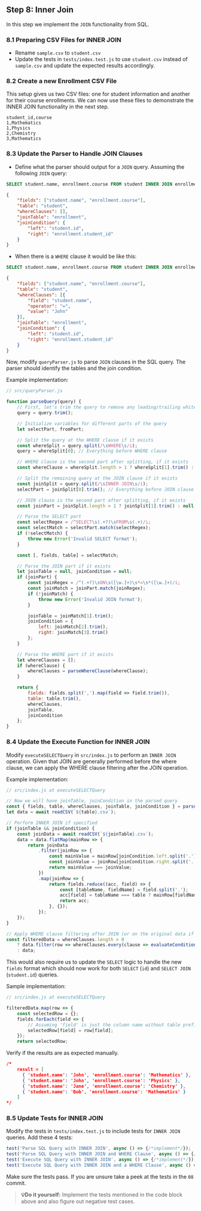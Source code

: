 ## Step 8: Inner Join

In this step we implement the `JOIN` functionality from SQL.

### 8.1 Preparing CSV Files for INNER JOIN
- Rename `sample.csv` to `student.csv`
- Update the tests in `tests/index.test.js` to use `student.csv` instead of `sample.csv` and update the expected results accordingly.

### 8.2 Create a new Enrollment CSV File
This setup gives us two CSV files: one for student information and another for their course enrollments. We can now use these files to demonstrate the INNER JOIN functionality in the next step.

```csv
student_id,course
1,Mathematics
1,Physics
2,Chemistry
3,Mathematics
```

### 8.3 Update the Parser to Handle JOIN Clauses
- Define what the parser should output for a `JOIN` query.
Assuming the following `JOIN` query:
```sql
SELECT student.name, enrollment.course FROM student INNER JOIN enrollment ON student.id=enrollment.student_id
```
```json
{
    "fields": ["student.name", "enrollment.course"],
    "table": "student",
    "whereClauses": [],
    "joinTable": "enrollment",
    "joinCondition": {
        "left": "student.id",
        "right": "enrollment.student_id"
    }
}
```

- When there is a `WHERE` clause it would be like this:
```sql
SELECT student.name, enrollment.course FROM student INNER JOIN enrollment ON student.id=enrollment.student_id WHERE student.name = John
```

```json
{
    "fields": ["student.name", "enrollment.course"],
    "table": "student",
    "whereClauses": [{
        "field": "student.name",
        "operator": "=",
        "value": "John"
    }],
    "joinTable": "enrollment",
    "joinCondition": {
        "left": "student.id",
        "right": "enrollment.student_id"
    }
}
```

Now, modify `queryParser.js` to parse `JOIN` clauses in the SQL query.
The parser should identify the tables and the join condition.

Example implementation:

```javascript
// src/queryParser.js

function parseQuery(query) {
    // First, let's trim the query to remove any leading/trailing whitespaces
    query = query.trim();

    // Initialize variables for different parts of the query
    let selectPart, fromPart;

    // Split the query at the WHERE clause if it exists
    const whereSplit = query.split(/\sWHERE\s/i);
    query = whereSplit[0]; // Everything before WHERE clause

    // WHERE clause is the second part after splitting, if it exists
    const whereClause = whereSplit.length > 1 ? whereSplit[1].trim() : null;

    // Split the remaining query at the JOIN clause if it exists
    const joinSplit = query.split(/\sINNER JOIN\s/i);
    selectPart = joinSplit[0].trim(); // Everything before JOIN clause

    // JOIN clause is the second part after splitting, if it exists
    const joinPart = joinSplit.length > 1 ? joinSplit[1].trim() : null;

    // Parse the SELECT part
    const selectRegex = /^SELECT\s(.+?)\sFROM\s(.+)/i;
    const selectMatch = selectPart.match(selectRegex);
    if (!selectMatch) {
        throw new Error('Invalid SELECT format');
    }

    const [, fields, table] = selectMatch;

    // Parse the JOIN part if it exists
    let joinTable = null, joinCondition = null;
    if (joinPart) {
        const joinRegex = /^(.+?)\sON\s([\w.]+)\s*=\s*([\w.]+)/i;
        const joinMatch = joinPart.match(joinRegex);
        if (!joinMatch) {
            throw new Error('Invalid JOIN format');
        }

        joinTable = joinMatch[1].trim();
        joinCondition = {
            left: joinMatch[2].trim(),
            right: joinMatch[3].trim()
        };
    }

    // Parse the WHERE part if it exists
    let whereClauses = [];
    if (whereClause) {
        whereClauses = parseWhereClause(whereClause);
    }

    return {
        fields: fields.split(',').map(field => field.trim()),
        table: table.trim(),
        whereClauses,
        joinTable,
        joinCondition
    };
}
```

### 8.4 Update the Execute Function for INNER JOIN
Modify `executeSELECTQuery` in `src/index.js` to perform an `INNER JOIN` operation. Given that JOIN are generally performed before the where clause, we can apply the WHERE clause filtering after the JOIN operation.

Example implementation:
```javascript
// src/index.js at executeSELECTQuery

// Now we will have joinTable, joinCondition in the parsed query
const { fields, table, whereClauses, joinTable, joinCondition } = parseQuery(query);
let data = await readCSV(`${table}.csv`);

// Perform INNER JOIN if specified
if (joinTable && joinCondition) {
    const joinData = await readCSV(`${joinTable}.csv`);
    data = data.flatMap(mainRow => {
        return joinData
            .filter(joinRow => {
                const mainValue = mainRow[joinCondition.left.split('.')[1]];
                const joinValue = joinRow[joinCondition.right.split('.')[1]];
                return mainValue === joinValue;
            })
            .map(joinRow => {
                return fields.reduce((acc, field) => {
                    const [tableName, fieldName] = field.split('.');
                    acc[field] = tableName === table ? mainRow[fieldName] : joinRow[fieldName];
                    return acc;
                }, {});
            });
    });
}

// Apply WHERE clause filtering after JOIN (or on the original data if no join)
const filteredData = whereClauses.length > 0
    ? data.filter(row => whereClauses.every(clause => evaluateCondition(row, clause)))
    : data;
```

This would also require us to update the `SELECT` logic to handle the new `fields` format which should now work for both `SELECT` (`id`) and `SELECT JOIN` (`student.id`) queries. 

Sample implementation:
```javascript
// src/index.js at executeSELECTQuery

filteredData.map(row => {
    const selectedRow = {};
    fields.forEach(field => {
        // Assuming 'field' is just the column name without table prefix
        selectedRow[field] = row[field];
    });
    return selectedRow;
```

Verify if the results are as expected manually.

```json
/*
    result = [
      { 'student.name': 'John', 'enrollment.course': 'Mathematics' },
      { 'student.name': 'John', 'enrollment.course': 'Physics' },
      { 'student.name': 'Jane', 'enrollment.course': 'Chemistry' },
      { 'student.name': 'Bob', 'enrollment.course': 'Mathematics' }
    ]
*/
```

### 8.5 Update Tests for INNER JOIN

Modify the tests in `tests/index.test.js` to include tests for `INNER JOIN` queries. Add these 4 tests:

```javascript
test('Parse SQL Query with INNER JOIN', async () => {/*implement*/});
test('Parse SQL Query with INNER JOIN and WHERE Clause', async () => {/*implement*/});
test('Execute SQL Query with INNER JOIN', async () => {/*implement*/});
test('Execute SQL Query with INNER JOIN and a WHERE Clause', async () => {/*implement*/});
```

Make sure the tests pass. If you are unsure take a peek at the tests in the `08` commit.

> **💡Do it yourself:** Implement the tests mentioned in the code block above and also figure out negative test cases.
